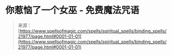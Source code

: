 <!--yml

分类：未分类

日期：2024年06月12日 19:05:56

-->

# 你惹恼了一个女巫 - 免费魔法咒语

> 来源：[https://www.spellsofmagic.com/spells/spiritual_spells/binding_spells/21977/page.html#0001-01-01](https://www.spellsofmagic.com/spells/spiritual_spells/binding_spells/21977/page.html#0001-01-01)
